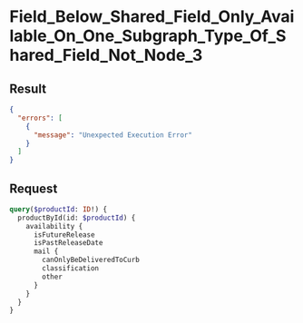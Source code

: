 # Field_Below_Shared_Field_Only_Available_On_One_Subgraph_Type_Of_Shared_Field_Not_Node_3

## Result

```json
{
  "errors": [
    {
      "message": "Unexpected Execution Error"
    }
  ]
}
```

## Request

```graphql
query($productId: ID!) {
  productById(id: $productId) {
    availability {
      isFutureRelease
      isPastReleaseDate
      mail {
        canOnlyBeDeliveredToCurb
        classification
        other
      }
    }
  }
}
```

